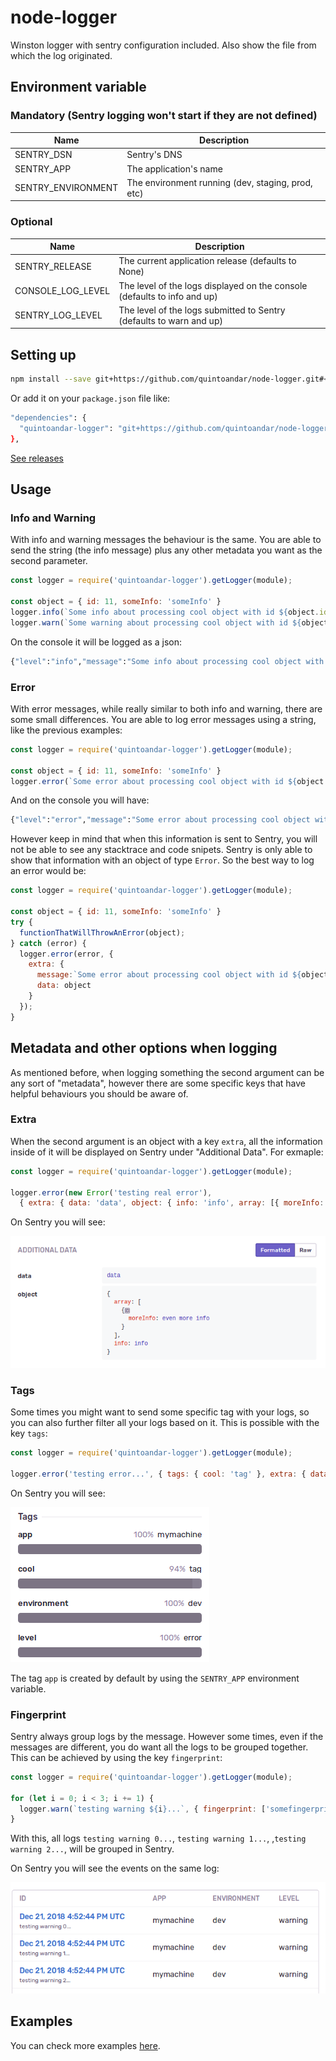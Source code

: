 # node-logger

Winston logger with sentry configuration included. Also show the file from which the log originated.

## Environment variable

### Mandatory (Sentry logging won't start if they are not defined)

|        Name          |                 Description                       |
| -------------------- | ------------------------------------------------- |
| SENTRY_DSN           | Sentry's DNS                                      |
| SENTRY_APP           | The application's name                            |
| SENTRY_ENVIRONMENT   | The environment running (dev, staging, prod, etc) |


### Optional

|        Name          |                 Description                  |
| -------------------- | -------------------------------------------- |
| SENTRY_RELEASE       | The current application release (defaults to None) |
| CONSOLE_LOG_LEVEL    | The level of the logs displayed on the console (defaults to info and up) |
| SENTRY_LOG_LEVEL     | The level of the logs submitted to Sentry (defaults to warn and up) |

## Setting up

```sh
npm install --save git+https://github.com/quintoandar/node-logger.git#<latest-release-version>
```

Or add it on your `package.json` file like:

```sh
"dependencies": {
  "quintoandar-logger": "git+https://github.com/quintoandar/node-logger.git#<latest-release-version>",
},
```

[See releases](https://github.com/quintoandar/node-logger/releases)

## Usage

### Info and Warning

With info and warning messages the behaviour is the same. You are able to send the string (the info message) plus any other metadata you want as the second parameter.
```js
const logger = require('quintoandar-logger').getLogger(module);

const object = { id: 11, someInfo: 'someInfo' }
logger.info(`Some info about processing cool object with id ${object.id}`, { extra: { data: object } });
logger.warn(`Some warning about processing cool object with id ${object.id}`, { extra: { data: object } });
```

On the console it will be logged as a json:
```sh
{"level":"info","message":"Some info about processing cool object with id 10","extra_data":{"extra":{"data":{"id":"11","someInfo":"someInfo"}}},"logger_name":"path/to/my/file.js","timestamp":"2018-12-19T18:15:57.078Z"}
```

### Error

With error messages, while really similar to both info and warning, there are some small differences. You are able to log error messages using a string, like the previous examples:
```js
const logger = require('quintoandar-logger').getLogger(module);

const object = { id: 11, someInfo: 'someInfo' }
logger.error(`Some error about processing cool object with id ${object.id}`, { extra: { data: object } });
```

And on the console you will have:
```sh
{"level":"error","message":"Some error about processing cool object with id 10","extra_data":{"extra":{"data":{"id":"11","someInfo":"someInfo"}}},"logger_name":"path/to/my/file.js","timestamp":"2018-12-19T18:15:57.078Z"}
```

However keep in mind that when this information is sent to Sentry, you will not be able to see any stacktrace and code snipets. Sentry is only able to show that information with an object of type `Error`. So the best way to log an error would be:
```js
const logger = require('quintoandar-logger').getLogger(module);

const object = { id: 11, someInfo: 'someInfo' }
try {
  functionThatWillThrowAnError(object);
} catch (error) {
  logger.error(error, {
    extra: {
      message:`Some error about processing cool object with id ${object.id}`,
      data: object
    }
  });
}
```

## Metadata and other options when logging

As mentioned before, when logging something the second argument can be any sort of "metadata", however there are some specific keys that have helpful behaviours you should be aware of.

### Extra

When the second argument is an object with a key `extra`, all the information inside of it will be displayed on Sentry under "Additional Data". For exmaple:
```js
const logger = require('quintoandar-logger').getLogger(module);

logger.error(new Error('testing real error'),
  { extra: { data: 'data', object: { info: 'info', array: [{ moreInfo: 'even more info' }] } } );
```

On Sentry you will see:

![](./additional_data.png)

### Tags

Some times you might want to send some specific tag with your logs, so you can also further filter all your logs based on it. This is possible with the key `tags`:

```js
const logger = require('quintoandar-logger').getLogger(module);

logger.error('testing error...', { tags: { cool: 'tag' }, extra: { data: 'data' } });
```

On Sentry you will see:

![](./tags.png)

The tag `app` is created by default by using the `SENTRY_APP` environment variable.


### Fingerprint

Sentry always group logs by the message. However some times, even if the messages are different, you do want all the logs to be grouped together. This can be achieved by using the key `fingerprint`:
```js
const logger = require('quintoandar-logger').getLogger(module);

for (let i = 0; i < 3; i += 1) {
  logger.warn(`testing warning ${i}...`, { fingerprint: ['somefingerprint'], extra: { data: 'data' } });
}
```

With this, all logs `testing warning 0...`, `testing warning 1...`, ,`testing warning 2...`, will be grouped in Sentry.

On Sentry you will see the events on the same log:

![](./fingerprints.png)

## Examples

You can check more examples [here](./example).